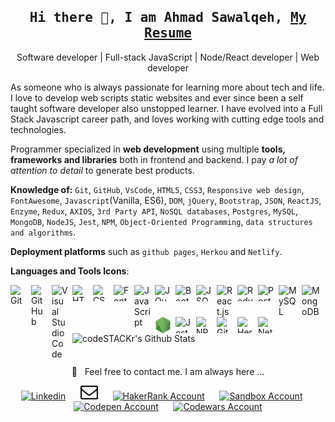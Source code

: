 <!--
**Ahmad-Sawalqeh/Ahmad-Sawalqeh** is a ✨ _special_ ✨ repository because its `README.md` (this file) appears on your GitHub profile.

Here are some ideas to get you started:

- 🔭 I’m currently working on ...
- 🌱 I’m currently learning ...
- 👯 I’m looking to collaborate on ...
- 🤔 I’m looking for help with ...
- 💬 Ask me about ...
- 📫 How to reach me: ...
- 😄 Pronouns: ...
- ⚡ Fun fact: ...
-->

<h2 align='center'><samp><strong>Hi there 👋, I am Ahmad Sawalqeh, <a href="https://ahmad-sawalqeh.github.io/my_resume/" target="_blank">My Resume</a></strong></samp></h2>
<p align='center'>Software developer | Full-stack JavaScript | Node/React developer | Web developer</p>

<p align='left'> As someone who is always passionate for learning more about tech and life. I love to develop web scripts static websites and ever since been a self taught software developer also unstopped learner. I have evolved into a Full Stack Javascript career path, and loves working with cutting edge tools and technologies.</p>

Programmer specialized in **web development** using multiple **tools, frameworks and libraries** both in frontend and backend. I pay *a lot of attention to detail* to generate best products.

**Knowledge of:** `Git`, `GitHub`, `VsCode`, `HTML5`, `CSS3`, `Responsive web design`, `FontAwesome`, `Javascript`(Vanilla, ES6), `DOM`, `jQuery`, `Bootstrap`, `JSON`,
 `ReactJS`, `Enzyme`, `Redux`, `AXIOS`, `3rd Party API`, `NoSQL databases`, `Postgres`, `MySQL`, `MongoDB`, `NodeJS`, `Jest`, `NPM`, `Object-Oriented Programming`, `data structures and algorithms`.

**Deployment platforms** such as `github pages`, `Herkou` and `Netlify`.

**Languages and Tools Icons**:
<p>
<img align="left" style="margin-right: 7px" alt="Git" width="26px" src="https://cdn.worldvectorlogo.com/logos/git-icon.svg" />
<img align="left" style="margin-right: 7px" alt="GitHub" width="26px" src="https://cdn.worldvectorlogo.com/logos/github-1.svg" />
<img align="left" style="margin-right: 7px" alt="Visual Studio Code" width="26px" src="https://cdn.worldvectorlogo.com/logos/visual-studio-code-1.svg" />
<img align="left" style="margin-right: 7px" alt="HTML5" width="26px" height="26px" src="https://cdn.worldvectorlogo.com/logos/html5.svg" />
<img align="left" style="margin-right: 7px" alt="CSS3" width="26px" height="26px" src="https://cdn.worldvectorlogo.com/logos/css-5.svg" />
<img align="left" style="margin-right: 7px" alt="FontAwesome" width="26px" height="26px" src="https://cdn.worldvectorlogo.com/logos/fontawesome-1.svg" />
<img align="left" style="margin-right: 7px" alt="JavaScript" width="26px" src="https://cdn.worldvectorlogo.com/logos/javascript.svg" />
<img align="left" style="margin-right: 7px" alt="JQuery" width="26px" height="26px" src="https://cdn3.iconfinder.com/data/icons/popular-services-brands/512/jquery-512.png" />
<img align="left" style="margin-right: 7px" alt="Bootstrap" width="26px" height="26px" src="https://cdn.worldvectorlogo.com/logos/bootstrap-4.svg" />
<img align="left" style="margin-right: 7px" alt="JSON" width="26px" height="26px" src="https://cdn.worldvectorlogo.com/logos/json.svg" />
<img align="left" style="margin-right: 7px" alt="React.js" width="26px" src="https://www.vectorlogo.zone/logos/reactjs/reactjs-icon.svg" />
<img align="left" style="margin-right: 7px" alt="Redux" width="26px" height="26px" src="https://cdn.worldvectorlogo.com/logos/redux.svg" />
<img align="left" style="margin-right: 7px" alt="PostgreSQL" width="26px" height="26px" src="https://cdn.worldvectorlogo.com/logos/postgresql.svg" />
<img align="left" style="margin-right: 7px" alt="MySQL" width="30px" src="https://cdn.worldvectorlogo.com/logos/mysql-7.svg" />
<img align="left" style="margin-right: 7px" alt="MongoDB" width="30px" src="https://lh3.googleusercontent.com/proxy/XtDAMuzCqqSIrBo2o-5jhZ4c27HzQnBMIDAUSp8Jmv-U4x01W4lUvpvWjPX58Vkv_dIeRbugKPuSdmn1jpMs1_7XZY1pgA" />
<img align="left" style="margin-right: 7px" alt="Node.js" width="26px" src="https://raw.githubusercontent.com/github/explore/80688e429a7d4ef2fca1e82350fe8e3517d3494d/topics/nodejs/nodejs.png" />
<img align="left" style="margin-right: 7px" alt="Jest" width="26px" height="26px" src="https://cdn.worldvectorlogo.com/logos/jest-0.svg" />
<img align="left" style="margin-right: 7px" alt="NPM" width="26px" height="26px" src="https://encrypted-tbn0.gstatic.com/images?q=tbn:ANd9GcQzJ86XD-sb66p_KPgCh4eHla987DCG1oxYSjOFinYu8SakX5I&s" />
<img align="left" style="margin-right: 7px" alt="Github Pages" width="26px" height="26px" src="https://techcrunch.com/wp-content/uploads/2010/07/github-logo.png?w=512" />
<img align="left" style="margin-right: 7px" alt="Heroku" width="26px" height="26px" src="https://www.drupal.org/files/issues/2019-12-27/heroku_logo.png" />
<img align="left" style="margin-right: 7px" alt="Netlify" width="26px" height="26px" src="https://seeklogo.com/images/N/netlify-logo-758722CDF4-seeklogo.com.png" />
</p>
<br>
<p>
<img align="left" alt="codeSTACKr's Github Stats" src="https://github-readme-stats.vercel.app/api?username=Ahmad-Sawalqeh&show_icons=true&hide_border=true" />
</p>
<br>
<br>
<br>
<br>
<br>
<p align='center'>📩 &nbsp; Feel free to contact me. I am always here ...</p>
<p align='center'>
<a href="https://www.linkedin.com/in/ahmad-alsawalqeh/" target="_blank"><img height="26" src="https://cdn4.iconfinder.com/data/icons/materia-social-free/24/038_002_linkedin_social_network_android_material-128.png" alt="Linkedin" ></a>
&nbsp;&nbsp;&nbsp;&nbsp;
<a href="mailto:sawalqa_jo@hotmail.com" target="_blank"><img height="22" src="https://raw.githubusercontent.com/AntonioFalcao/AntonioFalcao/master/img/mail.png?raw=true" alt="Email"></a>
&nbsp;&nbsp;&nbsp;&nbsp;
<a href="https://www.hackerrank.com/sawalqa_jo" target="_blank"><img height="22" width="28" src="https://cdn1.iconfinder.com/data/icons/buttons-10/100/Code-512.png" alt="HakerRank Account"></a>
&nbsp;&nbsp;&nbsp;&nbsp;
<a href="https://codesandbox.io/u/Ahmad-Sawalqeh" target="_blank"><img height="22" width="30" src="https://cdn4.iconfinder.com/data/icons/logos-brands-5/24/codesandbox-128.png" alt="Sandbox Account"></a>
&nbsp;&nbsp;&nbsp;&nbsp;
<a href="https://codepen.io/AhmadSawalqeh" target="_blank"><img height="22" width="30" src="https://cdn0.iconfinder.com/data/icons/social-glyph/30/codepen-480.png" alt="Codepen Account"></a>
&nbsp;&nbsp;&nbsp;&nbsp;
<a href="https://www.codewars.com/users/Ahmad-Sawalqeh" target="_blank"><img height="22" width="30" src="https://cdn4.iconfinder.com/data/icons/logos-brands-5/24/codewars-512.png" alt="Codewars Account"></a>
</p>